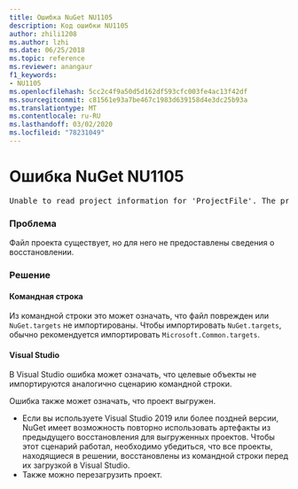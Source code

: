 ```yaml
---
title: Ошибка NuGet NU1105
description: Код ошибки NU1105
author: zhili1208
ms.author: lzhi
ms.date: 06/25/2018
ms.topic: reference
ms.reviewer: anangaur
f1_keywords:
- NU1105
ms.openlocfilehash: 5cc2c4f9a50d5d162df593cfc003fe4ac13f42df
ms.sourcegitcommit: c81561e93a7be467c1983d639158d4e3dc25b93a
ms.translationtype: MT
ms.contentlocale: ru-RU
ms.lasthandoff: 03/02/2020
ms.locfileid: "78231049"
---
```

# <a name="nuget-error-nu1105"></a>Ошибка NuGet NU1105

<pre>Unable to read project information for 'ProjectFile'. The project file may be invalid or missing targets required for restore.</pre>

### <a name="issue"></a>Проблема
Файл проекта существует, но для него не предоставлены сведения о восстановлении.

### <a name="solution"></a>Решение

#### <a name="command-line"></a>Командная строка

Из командной строки это может означать, что файл поврежден или `NuGet.targets` не импортированы.
Чтобы импортировать `NuGet.targets`, обычно рекомендуется импортировать `Microsoft.Common.targets`.

#### <a name="visual-studio"></a>Visual Studio

В Visual Studio ошибка может означать, что целевые объекты не импортируются аналогично сценарию командной строки.

Ошибка также может означать, что проект выгружен.

* Если вы используете Visual Studio 2019 или более поздней версии, NuGet имеет возможность повторно использовать артефакты из предыдущего восстановления для выгруженных проектов. Чтобы этот сценарий работал, необходимо убедиться, что все проекты, находящиеся в решении, восстановлены из командной строки перед их загрузкой в Visual Studio.
* Также можно перезагрузить проект.
